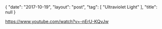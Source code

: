 {
   "date": "2017-10-19",
   "layout": "post",
   "tag": [
      "Ultraviolet Light"
   ],
   "title": null
}

https://www.youtube.com/watch?v=-nErU-KQvJw